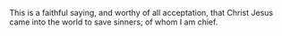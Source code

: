 This is a faithful saying, and worthy of all acceptation, that Christ Jesus came into the world to save sinners; of whom I am chief.

